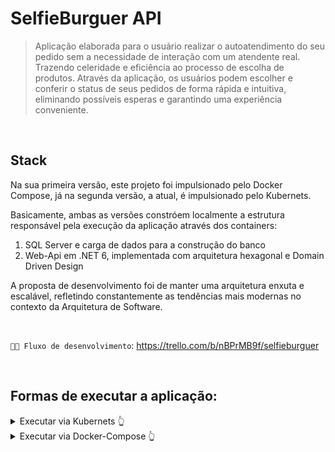 ﻿# SelfieBurguer API

> Aplicação elaborada para o usuário realizar o autoatendimento do seu pedido sem a necessidade de interação com um atendente real. Trazendo celeridade e eficiência ao processo de escolha de produtos. Através da aplicação, os usuários podem escolher e conferir o status de seus pedidos de forma rápida e intuitiva, eliminando possíveis esperas e garantindo uma experiência conveniente.

<br>

## Stack

Na sua primeira versão, este projeto foi impulsionado pelo Docker Compose, já na segunda versão, a atual, é impulsionado pelo Kubernets.

Basicamente, ambas as versões constróem localmente a estrutura responsável pela execução da aplicação através dos containers:
1. SQL Server e carga de dados para a construção do banco
2. Web-Api em .NET 6, implementada com arquitetura hexagonal e Domain Driven Design

A proposta de desenvolvimento foi de manter uma arquitetura enxuta e escalável, refletindo constantemente as tendências mais modernas no contexto da Arquitetura de Software.

<br>

``🧑‍💻 Fluxo de desenvolvimento``: https://trello.com/b/nBPrMB9f/selfieburguer

<br>


## Formas de executar a aplicação:


<details>
<summary>Executar via Kubernets 👆</summary>

É necessário ter o `kubectl` e o `kind` instalados para seguir com os procedimentos a seguir.

O `kubectl` é o utilitário de linha de comando que permite interagir com clusters `Kubernetes`. Já o `kind` permite que você execute o Kubernetes no seu **computador local**. Estas ferramentas requerem que você tenha o `Docker` instalado e devidamente configurado

Siga a documentação oficial para instalar: https://kubernetes.io/pt-br/docs/tasks/tools/

<br>

Após clonar o projeto, abra-o em um terminal de sua preferência, acesse o diretório raiz e execute o seguinte comando: `./ambiente-scripts/k8s-iniciar.sh`.

Explicando, o comando acima cria/atualiza os recursos no cluster de acordo com as definições fornecidas nos manifestos `yaml`:

```sh
kubectl apply -f k8s/mssql-deployment.yaml;
kubectl apply -f k8s/mssql-service.yaml;
kubectl apply -f k8s/app-deployment.yaml;
kubectl apply -f k8s/app-service.yaml
```

Caso a execução tenha sido realizada com sucesso, a aplicação estará executando localmente na sua máquina. Para conferi-la, acesse no seu navegador: http://localhost/swagger

Caso não tenha funcionado, você precisará criar uma conexão direta entre uma porta local em sua máquina e uma porta dentro de um pod em execução. Para isto, utilize o recurso 'port-forward': 

Volte ao terminal e execute: `kubectl port-forward service/app-service 32386:80`

Vá até o navegador e acesse a url com a porta `32386` mapeada: http://localhost:32386/swagger

> Explicando: Dependendo da ferramenta escolhida para executar o Kubernets localmente, pode haver particularidades nas tentativas de acessar o container pelas diferentes portas informadas. Por isso mantenho as duas soluções neste passo a passo.

<br>

</details>


<details>
<summary>Executar via Docker-Compose 👆</summary>

## 👨‍💻 Instruções de execução no terminal
Abra o terminal de sua preferência, clone o projeto e acesse o diretório raiz.

Execute o comando `./ambiente-scripts/dcompose-iniciar.ps1` (Windows com WSL2) ou `./ambiente-scripts/dcompose-iniciar.sh` (Linux e Mac) para buildar a aplicação:

```sh
# Os arquivos de script "ambiente-scripts/dcompose-iniciar.ps1" e "ambiente-scripts/dcompose-iniciar.sh" executam:
docker-compose -f .\docker-compose.yml up
```

<div style="text-align:center;">
	<img src="./assets/1.png">
</div>

<br>
<br>

Abra seu navegador e acesse a documentação da aplicação pela url `http://localhost:8001/swagger`.

<div style="text-align:center;">
	<img src="./assets/2.png">
</div>

<br>
<br>

⚠️ Para finalizar os containers, digite `CTRL+C` no terminal e em seguida execute o comando `./ambiente-scripts/dcompose-parar.ps1` (Windows com WSL2) ou `./ambiente-scripts/dcompose-parar.sh` (Linux e Mac).

```sh
# Os arquivos de script "ambiente-scripts/dcompose-parar.ps1" e "ambiente-scripts/dcompose-parar.sh" executam:
docker-compose -f .\docker-compose.yml down ; docker rm $(docker ps -q --filter status=exited) ;  docker ps -a
```

<div style="text-align:center;">
	<img src="./assets/3.png">
</div>
<hr>
<br>

## 🆚 Instruções de execução no visual studio
No Gerenciador de Soluções, localize o arquivo `docker-compose`:
<div style="text-align:center;">
	<img src="./assets/4.png">
</div>

<br>
<br>


Clique com o botão direito em cima dele e marque a opção "Definir projeto de inicialização":
<div style="text-align:center;">
	<img src="./assets/5.png">
</div>

<br>
<br>

Em seguida, clique no ícone de "play" verde do Docker Compose, localizado no centro superior da IDE:
<div style="text-align:center;">
	<img src="./assets/6.png">
</div>

<br>
<br>

Aguarde alguns instantes até que o navegador abra automaticamente o swagger da aplicação.

</details>
